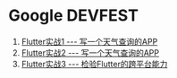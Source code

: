 # Google  DEVFEST  

1. [Flutter实战1 --- 写一个天气查询的APP](https://juejin.im/post/5c1921d5f265da612d1934aa)
2. [Flutter实战2 --- 写一个天气查询的APP](https://juejin.im/post/5c1b78706fb9a049ac791f54)
3. [Flutter实战3 --- 检验Flutter的跨平台能力](https://juejin.im/post/5c1d09026fb9a04a027a55c8)
